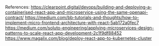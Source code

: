
References:
https://clearpoint.digital/devops/building-and-deploying-a-containerised-react-app-and-microservice-using-the-same-openapi-contract/
https://medium.com/bb-tutorials-and-thoughts/how-to-implement-micro-frontend-architecture-with-react-5ab172a0fec7
https://medium.com/soluto-engineering/applying-microservices-design-patterns-to-scale-react-app-development-2c1f9df88452
https://www.magalix.com/blog/deploy-react-app-to-kubernetes-cluster
